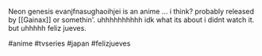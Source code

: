 Neon genesis evanjfnasughaoihjei is an anime ... i think? probably released by [[Gainax]] or somethin'. uhhhhhhhhhh idk what its about i didnt watch it. but uhhhhh feliz jueves.

#anime #tvseries #japan #felizjueves